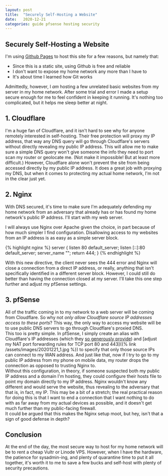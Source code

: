 ```yaml
---
layout: post
title:  "Securely Self-Hosting a Website"
date:   2020-12-21
categories: guide pfsense hosting security
---
```

## Securely Self-Hosting a Website
I'm using [Github Pages](https://pages.github.com/) to host this site for a few reasons, but namely that:
 - Since this is a static site, using Github is free and reliable
 - I don't want to expose my home network any more than I have to
 - It's about time I learned how Git works
 
Admittedly, however, I *am* hosting a few unrelated basic websites from my server in my home network. After some trial and error I made a setup secure enough for me to feel confident in keeping it running. It's nothing too complicated, but it helps me sleep better at night.
<br>
## 1. Cloudflare

I'm a huge fan of Cloudflare, and it isn't hard to see why for anyone remotely interested in self-hosting. Their free protection will proxy my IP address, that way any DNS query will go through Cloudflare's servers without directly revealing my public IP address. This will allow me to make sure a simple DNS query won't give someone the info they need to port scan my router or geolocate me. (Not make it impossible! But at least more difficult.) However, Cloudflare alone won't prevent the site from being accessed directly by my public IP address. It does a great job with proxying my DNS, but when it comes to protecting my actual home network, I'm not in the clear just yet.
<br>
## 2. Nginx 

With DNS secured, it's time to make sure I'm adequately defending my home network from an adversary that already has or has found my home network's public IP address. I'll start with my web server.

I will always use Nginx over Apache given the choice, in part because of how much simpler I find configuration. Disallowing access to my websites from an IP address is as easy as a simple server block.

{% highlight nginx %}
server {
    listen      80 default_server;
    listen      [::]:80 default_server;
    server_name "";
    return      444;
}
{% endhighlight %}

With this new directive, the client never sees the 444 error and Nginx will close a connection from a direct IP address, or really, anything that isn't specifically identified in a different server block. However, I could still do better than having the connection closed at my server. I'll take this one step further and adjust my pfSense settings.
<br>
## 3. pfSense

All of the traffic coming in to my network to a web server will be coming from Cloudflare. So why not *only allow Cloudflare source IP addresses access to these ports*? This way, the only way to access my website will be to use public DNS servers to go through Cloudflare's proxied DNS. 
<br>
This too is pretty simple. In pfSense, I simply create an alias with Cloudflare's IP addresses (which they [so generously provide](https://www.cloudflare.com/ips/)) and [adjust my NAT port forwarding rules for TCP port 80 and 443]({% link /assets/images/20201221_1.jpg %}) to specify that only those source IPs can connect to my WAN address. And just like that, now if I try to go to my public IP address from my phone on mobile data, my router drops the connection as opposed to trusting Nginx to.
<br>
Without this configuration, in theory, if someone suspected both my public IP address and a domain I'm hosting, they could configure their hosts file to point my domain directly to my IP address. Nginx wouldn't know any different and would serve the website, thus revealing to the adversary that that is, in fact, my IP. This may be a bit of a stretch; the real practical reason for doing this is that I want to end a connection that I want nothing to do with as far away from my actual devices as possible, and it doesn't get much further than my public-facing firewall.
<br>
It could be argued that this makes the Nginx setup moot, but hey, isn't that a sign of good defense in depth?
## Conclusion

At the end of the day, the most secure way to host for my home network will be to rent a cheap Vultr or Linode VPS. However, when I have the hardware, the patience for sysadmin-ing, and plenty of quarantine time to put it all together, it's worth it to me to save a few bucks and self-host with plenty of security precautions.